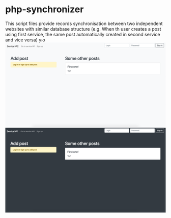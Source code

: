 # php-synchronizer
This script files provide records synchronisation between two independent websites with similar database structure (e.g. When th user creates a post using first service, the same post automatically created in second service and vice versa)
ую
![Demo service 1](demo/service_1.png)
![Demo service 2](demo/service_2.png)
